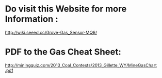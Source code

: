 # Do visit this Website for more Information :
http://wiki.seeed.cc/Grove-Gas_Sensor-MQ9/

# PDF to the Gas Cheat Sheet:
http://miningquiz.com/2013_Coal_Contests/2013_Gillette_WY/MineGasChart.pdf


